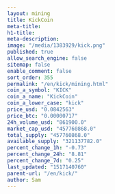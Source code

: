 ```yaml
---
layout: mining
title: KickCoin
meta-title: 
h1-title: 
meta-description: 
image: "/media/1383929/kick.png"
published: true
allow_search_engine: false
sitemap: false
enable_comment: false
sort_order: 355
permalink: "/en/kick/mining.html"
coin_a_symbol: "KICK"
coin_a_name: "KickCoin"
coin_a_lower_case: "kick"
price_usd: "0.0842563"
price_btc: "0.00000717"
24h_volume_usd: "861900.0"
market_cap_usd: "457760868.0"
total_supply: "457760868.0"
available_supply: "321137782.0"
percent_change_1h: "-0.73"
percent_change_24h: "8.81"
percent_change_7d: "0.25"
last_updated: "1517140760"
parent-url: "/en/kick/"
author: Sam
---
```


